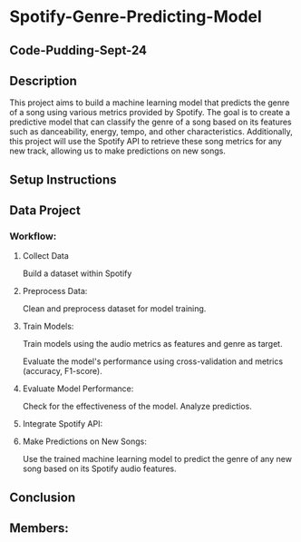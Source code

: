 # Spotify-Genre-Predicting-Model
## Code-Pudding-Sept-24

## Description
This project aims to build a machine learning model that predicts the genre of a song using various metrics provided by Spotify. The goal is to create a predictive model that can  classify the genre of a song based on its features such as danceability, energy, tempo, and other characteristics. Additionally, this project will use the Spotify API to retrieve these song metrics for any new track, allowing us to make predictions on new songs.

## Setup Instructions

## Data Project
### Workflow:
1. Collect Data
    
    Build a dataset within Spotify

2. Preprocess Data:

    Clean and preprocess dataset for model training.
3. Train Models:
    
    Train models using the audio metrics as features and genre as target.
    
    Evaluate the model's performance using cross-validation and metrics (accuracy, F1-score).
4. Evaluate Model Performance:

    Check for the effectiveness of the model. Analyze predictios.
5. Integrate Spotify API:
    
6. Make Predictions on New Songs:
    
    Use the trained machine learning model to predict the genre of any new song based on its Spotify audio features.

## Conclusion

## Members:
